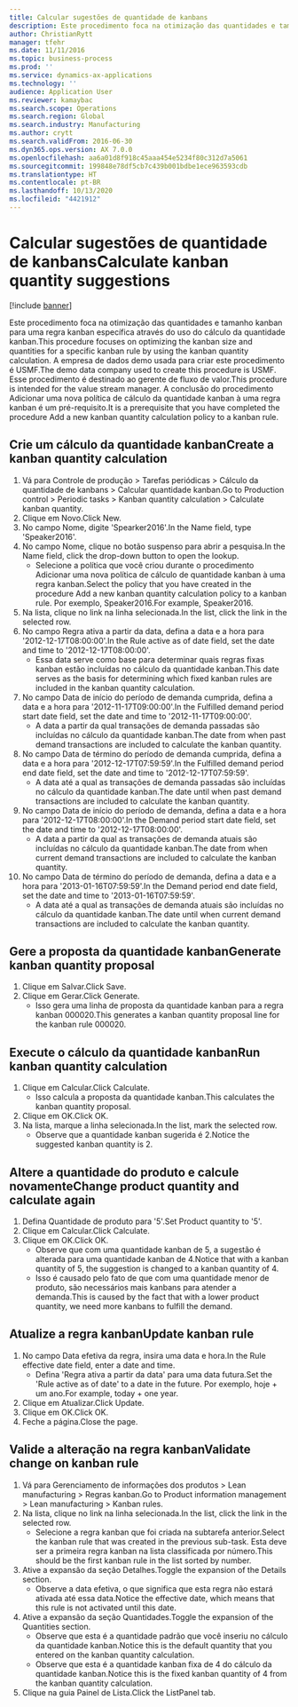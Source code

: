 ```yaml
---
title: Calcular sugestões de quantidade de kanbans
description: Este procedimento foca na otimização das quantidades e tamanho kanban para uma regra kanban específica através do uso do cálculo da quantidade kanban.
author: ChristianRytt
manager: tfehr
ms.date: 11/11/2016
ms.topic: business-process
ms.prod: ''
ms.service: dynamics-ax-applications
ms.technology: ''
audience: Application User
ms.reviewer: kamaybac
ms.search.scope: Operations
ms.search.region: Global
ms.search.industry: Manufacturing
ms.author: crytt
ms.search.validFrom: 2016-06-30
ms.dyn365.ops.version: AX 7.0.0
ms.openlocfilehash: aa6a01d8f918c45aaa454e5234f80c312d7a5061
ms.sourcegitcommit: 199848e78df5cb7c439b001bdbe1ece963593cdb
ms.translationtype: HT
ms.contentlocale: pt-BR
ms.lasthandoff: 10/13/2020
ms.locfileid: "4421912"
---
```

# <a name="calculate-kanban-quantity-suggestions"></a><span data-ttu-id="f9c45-103">Calcular sugestões de quantidade de kanbans</span><span class="sxs-lookup"><span data-stu-id="f9c45-103">Calculate kanban quantity suggestions</span></span>

[!include [banner](../../includes/banner.md)]

<span data-ttu-id="f9c45-104">Este procedimento foca na otimização das quantidades e tamanho kanban para uma regra kanban específica através do uso do cálculo da quantidade kanban.</span><span class="sxs-lookup"><span data-stu-id="f9c45-104">This procedure focuses on optimizing the kanban size and quantities for a specific kanban rule by using the kanban quantity calculation.</span></span> <span data-ttu-id="f9c45-105">A empresa de dados demo usada para criar este procedimento é USMF.</span><span class="sxs-lookup"><span data-stu-id="f9c45-105">The demo data company used to create this procedure is USMF.</span></span> <span data-ttu-id="f9c45-106">Esse procedimento é destinado ao gerente de fluxo de valor.</span><span class="sxs-lookup"><span data-stu-id="f9c45-106">This procedure is intended for the value stream manager.</span></span> <span data-ttu-id="f9c45-107">A conclusão do procedimento Adicionar uma nova política de cálculo da quantidade kanban à uma regra kanban é um pré-requisito.</span><span class="sxs-lookup"><span data-stu-id="f9c45-107">It is a prerequisite that you have completed the procedure Add a new kanban quantity calculation policy to a kanban rule.</span></span>


## <a name="create-a-kanban-quantity-calculation"></a><span data-ttu-id="f9c45-108">Crie um cálculo da quantidade kanban</span><span class="sxs-lookup"><span data-stu-id="f9c45-108">Create a kanban quantity calculation</span></span>
1. <span data-ttu-id="f9c45-109">Vá para Controle de produção > Tarefas periódicas > Cálculo da quantidade de kanbans > Calcular quantidade kanban.</span><span class="sxs-lookup"><span data-stu-id="f9c45-109">Go to Production control > Periodic tasks > Kanban quantity calculation > Calculate kanban quantity.</span></span>
2. <span data-ttu-id="f9c45-110">Clique em Novo.</span><span class="sxs-lookup"><span data-stu-id="f9c45-110">Click New.</span></span>
3. <span data-ttu-id="f9c45-111">No campo Nome, digite 'Spearker2016'.</span><span class="sxs-lookup"><span data-stu-id="f9c45-111">In the Name field, type 'Speaker2016'.</span></span>
4. <span data-ttu-id="f9c45-112">No campo Nome, clique no botão suspenso para abrir a pesquisa.</span><span class="sxs-lookup"><span data-stu-id="f9c45-112">In the Name field, click the drop-down button to open the lookup.</span></span>
    * <span data-ttu-id="f9c45-113">Selecione a política que você criou durante o procedimento Adicionar uma nova política de cálculo de quantidade kanban à uma regra kanban.</span><span class="sxs-lookup"><span data-stu-id="f9c45-113">Select the policy that you have created in the procedure Add a new kanban quantity calculation policy to a kanban rule.</span></span> <span data-ttu-id="f9c45-114">Por exemplo, Speaker2016.</span><span class="sxs-lookup"><span data-stu-id="f9c45-114">For example, Speaker2016.</span></span>  
5. <span data-ttu-id="f9c45-115">Na lista, clique no link na linha selecionada.</span><span class="sxs-lookup"><span data-stu-id="f9c45-115">In the list, click the link in the selected row.</span></span>
6. <span data-ttu-id="f9c45-116">No campo Regra ativa a partir da data, defina a data e a hora para '2012-12-17T08:00:00'.</span><span class="sxs-lookup"><span data-stu-id="f9c45-116">In the Rule active as of date field, set the date and time to '2012-12-17T08:00:00'.</span></span>
    * <span data-ttu-id="f9c45-117">Essa data serve como base para determinar quais regras fixas kanban estão incluídas no cálculo da quantidade kanban.</span><span class="sxs-lookup"><span data-stu-id="f9c45-117">This date serves as the basis for determining which fixed kanban rules are included in the kanban quantity calculation.</span></span>  
7. <span data-ttu-id="f9c45-118">No campo Data de início do período de demanda cumprida, defina a data e a hora para '2012-11-17T09:00:00'.</span><span class="sxs-lookup"><span data-stu-id="f9c45-118">In the Fulfilled demand period start date field, set the date and time to '2012-11-17T09:00:00'.</span></span>
    * <span data-ttu-id="f9c45-119">A data a partir da qual transações de demanda passadas são incluídas no cálculo da quantidade kanban.</span><span class="sxs-lookup"><span data-stu-id="f9c45-119">The date from when past demand transactions are included to calculate the kanban quantity.</span></span>  
8. <span data-ttu-id="f9c45-120">No campo Data de término do período de demanda cumprida, defina a data e a hora para '2012-12-17T07:59:59'.</span><span class="sxs-lookup"><span data-stu-id="f9c45-120">In the Fulfilled demand period end date field, set the date and time to '2012-12-17T07:59:59'.</span></span>
    * <span data-ttu-id="f9c45-121">A data até a qual as transações de demanda passadas são incluídas no cálculo da quantidade kanban.</span><span class="sxs-lookup"><span data-stu-id="f9c45-121">The date until when past demand transactions are included to calculate the kanban quantity.</span></span>  
9. <span data-ttu-id="f9c45-122">No campo Data de início do período de demanda, defina a data e a hora para '2012-12-17T08:00:00'.</span><span class="sxs-lookup"><span data-stu-id="f9c45-122">In the Demand period start date field, set the date and time to '2012-12-17T08:00:00'.</span></span>
    * <span data-ttu-id="f9c45-123">A data a partir da qual as transações de demanda atuais são incluídas no cálculo da quantidade kanban.</span><span class="sxs-lookup"><span data-stu-id="f9c45-123">The date from when current demand transactions are included to calculate the kanban quantity.</span></span>  
10. <span data-ttu-id="f9c45-124">No campo Data de término do período de demanda, defina a data e a hora para '2013-01-16T07:59:59'.</span><span class="sxs-lookup"><span data-stu-id="f9c45-124">In the Demand period end date field, set the date and time to '2013-01-16T07:59:59'.</span></span>
    * <span data-ttu-id="f9c45-125">A data até a qual as transações de demanda atuais são incluídas no cálculo da quantidade kanban.</span><span class="sxs-lookup"><span data-stu-id="f9c45-125">The date until when current demand transactions are included to calculate the kanban quantity.</span></span>  

## <a name="generate-kanban-quantity-proposal"></a><span data-ttu-id="f9c45-126">Gere a proposta da quantidade kanban</span><span class="sxs-lookup"><span data-stu-id="f9c45-126">Generate kanban quantity proposal</span></span>
1. <span data-ttu-id="f9c45-127">Clique em Salvar.</span><span class="sxs-lookup"><span data-stu-id="f9c45-127">Click Save.</span></span>
2. <span data-ttu-id="f9c45-128">Clique em Gerar.</span><span class="sxs-lookup"><span data-stu-id="f9c45-128">Click Generate.</span></span>
    * <span data-ttu-id="f9c45-129">Isso gera uma linha de proposta da quantidade kanban para a regra kanban 000020.</span><span class="sxs-lookup"><span data-stu-id="f9c45-129">This generates a kanban quantity proposal line for the kanban rule 000020.</span></span>  

## <a name="run-kanban-quantity-calculation"></a><span data-ttu-id="f9c45-130">Execute o cálculo da quantidade kanban</span><span class="sxs-lookup"><span data-stu-id="f9c45-130">Run kanban quantity calculation</span></span>
1. <span data-ttu-id="f9c45-131">Clique em Calcular.</span><span class="sxs-lookup"><span data-stu-id="f9c45-131">Click Calculate.</span></span>
    * <span data-ttu-id="f9c45-132">Isso calcula a proposta da quantidade kanban.</span><span class="sxs-lookup"><span data-stu-id="f9c45-132">This calculates the kanban quantity proposal.</span></span>  
2. <span data-ttu-id="f9c45-133">Clique em OK.</span><span class="sxs-lookup"><span data-stu-id="f9c45-133">Click OK.</span></span>
3. <span data-ttu-id="f9c45-134">Na lista, marque a linha selecionada.</span><span class="sxs-lookup"><span data-stu-id="f9c45-134">In the list, mark the selected row.</span></span>
    * <span data-ttu-id="f9c45-135">Observe que a quantidade kanban sugerida é 2.</span><span class="sxs-lookup"><span data-stu-id="f9c45-135">Notice the suggested kanban quantity is 2.</span></span>  

## <a name="change-product-quantity-and-calculate-again"></a><span data-ttu-id="f9c45-136">Altere a quantidade do produto e calcule novamente</span><span class="sxs-lookup"><span data-stu-id="f9c45-136">Change product quantity and calculate again</span></span>
1. <span data-ttu-id="f9c45-137">Defina Quantidade de produto para '5'.</span><span class="sxs-lookup"><span data-stu-id="f9c45-137">Set Product quantity to '5'.</span></span>
2. <span data-ttu-id="f9c45-138">Clique em Calcular.</span><span class="sxs-lookup"><span data-stu-id="f9c45-138">Click Calculate.</span></span>
3. <span data-ttu-id="f9c45-139">Clique em OK.</span><span class="sxs-lookup"><span data-stu-id="f9c45-139">Click OK.</span></span>
    * <span data-ttu-id="f9c45-140">Observe que com uma quantidade kanban de 5, a sugestão é alterada para uma quantidade kanban de 4.</span><span class="sxs-lookup"><span data-stu-id="f9c45-140">Notice that with a kanban quantity of 5, the suggestion is changed to a kanban quantity of 4.</span></span>  
    * <span data-ttu-id="f9c45-141">Isso é causado pelo fato de que com uma quantidade menor de produto, são necessários mais kanbans para atender a demanda.</span><span class="sxs-lookup"><span data-stu-id="f9c45-141">This is caused by the fact that with a lower product quantity, we need more kanbans to fulfill the demand.</span></span>  

## <a name="update-kanban-rule"></a><span data-ttu-id="f9c45-142">Atualize a regra kanban</span><span class="sxs-lookup"><span data-stu-id="f9c45-142">Update kanban rule</span></span>
1. <span data-ttu-id="f9c45-143">No campo Data efetiva da regra, insira uma data e hora.</span><span class="sxs-lookup"><span data-stu-id="f9c45-143">In the Rule effective date field, enter a date and time.</span></span>
    * <span data-ttu-id="f9c45-144">Defina 'Regra ativa a partir da data' para uma data futura.</span><span class="sxs-lookup"><span data-stu-id="f9c45-144">Set the 'Rule active as of date' to a date in the future.</span></span> <span data-ttu-id="f9c45-145">Por exemplo, hoje + um ano.</span><span class="sxs-lookup"><span data-stu-id="f9c45-145">For example, today + one year.</span></span>  
2. <span data-ttu-id="f9c45-146">Clique em Atualizar.</span><span class="sxs-lookup"><span data-stu-id="f9c45-146">Click Update.</span></span>
3. <span data-ttu-id="f9c45-147">Clique em OK.</span><span class="sxs-lookup"><span data-stu-id="f9c45-147">Click OK.</span></span>
4. <span data-ttu-id="f9c45-148">Feche a página.</span><span class="sxs-lookup"><span data-stu-id="f9c45-148">Close the page.</span></span>

## <a name="validate-change-on-kanban-rule"></a><span data-ttu-id="f9c45-149">Valide a alteração na regra kanban</span><span class="sxs-lookup"><span data-stu-id="f9c45-149">Validate change on kanban rule</span></span>
1. <span data-ttu-id="f9c45-150">Vá para Gerenciamento de informações dos produtos > Lean manufacturing > Regras kanban.</span><span class="sxs-lookup"><span data-stu-id="f9c45-150">Go to Product information management > Lean manufacturing > Kanban rules.</span></span>
2. <span data-ttu-id="f9c45-151">Na lista, clique no link na linha selecionada.</span><span class="sxs-lookup"><span data-stu-id="f9c45-151">In the list, click the link in the selected row.</span></span>
    * <span data-ttu-id="f9c45-152">Selecione a regra kanban que foi criada na subtarefa anterior.</span><span class="sxs-lookup"><span data-stu-id="f9c45-152">Select the kanban rule that was created in the previous sub-task.</span></span> <span data-ttu-id="f9c45-153">Esta deve ser a primeira regra kanban na lista classificada por número.</span><span class="sxs-lookup"><span data-stu-id="f9c45-153">This should be the first kanban rule in the list sorted by number.</span></span>  
3. <span data-ttu-id="f9c45-154">Ative a expansão da seção Detalhes.</span><span class="sxs-lookup"><span data-stu-id="f9c45-154">Toggle the expansion of the Details section.</span></span>
    * <span data-ttu-id="f9c45-155">Observe a data efetiva, o que significa que esta regra não estará ativada até essa data.</span><span class="sxs-lookup"><span data-stu-id="f9c45-155">Notice the effective date, which means that this rule is not activated until this date.</span></span>  
4. <span data-ttu-id="f9c45-156">Ative a expansão da seção Quantidades.</span><span class="sxs-lookup"><span data-stu-id="f9c45-156">Toggle the expansion of the Quantities section.</span></span>
    * <span data-ttu-id="f9c45-157">Observe que esta é a quantidade padrão que você inseriu no cálculo da quantidade kanban.</span><span class="sxs-lookup"><span data-stu-id="f9c45-157">Notice this is the default quantity that you entered on the kanban quantity calculation.</span></span>  
    * <span data-ttu-id="f9c45-158">Observe que esta é a quantidade kanban fixa de 4 do cálculo da quantidade kanban.</span><span class="sxs-lookup"><span data-stu-id="f9c45-158">Notice this is the fixed kanban quantity of 4 from the kanban quantity calculation.</span></span>  
5. <span data-ttu-id="f9c45-159">Clique na guia Painel de Lista.</span><span class="sxs-lookup"><span data-stu-id="f9c45-159">Click the ListPanel tab.</span></span>

